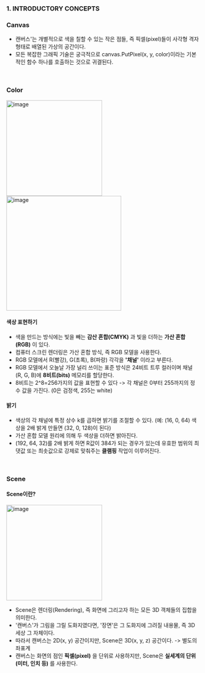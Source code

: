 ### 1. INTRODUCTORY CONCEPTS


### Canvas 

- 캔버스'는 개별적으로 색을 칠할 수 있는 작은 점들, 즉 픽셀(pixel)들이 사각형 격자 형태로 배열된 가상의 공간이다.
- 모든 복잡한 그래픽 기술은 궁극적으로 canvas.PutPixel(x, y, color)이라는 기본적인 함수 하나를 호출하는 것으로 귀결된다.


<br/>


### Color

<img width="250" alt="image" src="https://github.com/user-attachments/assets/d2fd52f8-3e6f-402c-9ce8-bf3921cc2fcc" />
<img width="300"  alt="image" src="https://github.com/user-attachments/assets/4cd44ee2-3a61-4df1-b175-4fed3e2348f7" />

<br/>

#### 색상 표현하기 
- 색을 만드는 방식에는 빛을 빼는 **감산 혼합(CMYK)** 과 빛을 더하는 **가산 혼합(RGB)** 이 있다.
- 컴퓨터 스크린 렌더링은 가산 혼합 방식, 즉 RGB 모델을 사용한다.
- RGB 모델에서 R(빨강), G(초록), B(파랑) 각각을 **'채널'** 이라고 부른다.
- RGB 모델에서 오늘날 가장 널리 쓰이는 표준 방식은 24비트 트루 컬러이며 채널(R, G, B)에 **8비트(bits)** 메모리를 할당한다.
- 8비트는 2^8=256가지의 값을 표현할 수 있다 -> 각 채널은 0부터 255까지의 정수 값을 가진다. (0은 검정색, 255는 white)

#### 밝기
- 색상의 각 채널에 특정 상수 k를 곱하면 밝기를 조절할 수 있다. (예: (16, 0, 64) 색상을 2배 밝게 만들면 (32, 0, 128)이 된다)
- 가산 혼합 모델 원리에 의해 두 색상을 더하면 밝아진다. 
-  (192, 64, 32)를 2배 밝게 하면 R값이 384가 되는 경우가 있는데 유효한 범위의 최댓값 또는 최솟값으로 강제로 맞춰주는 **클램핑** 작업이 이루어진다.

<br/>

### Scene

#### Scene이란?
<img width="250" alt="image" src="https://github.com/user-attachments/assets/1690e011-e02c-4690-82eb-4c6ce8d47f53" />

<br/>

- Scene은 렌더링(Rendering), 즉 화면에 그리고자 하는 모든 3D 객체들의 집합을 의미한다.
- '캔버스'가 그림을 그릴 도화지였다면, '장면'은 그 도화지에 그려질 내용물, 즉 3D 세상 그 자체이다.
- 따라서 캔버스는 2D(x, y) 공간이지만, Scene은 3D(x, y, z) 공간이다. -> 별도의 좌표계
- 캔버스는 화면의 점인 **픽셀(pixel)** 을 단위로 사용하지만, Scene은 **실세계의 단위(미터, 인치 등)** 를 사용한다.


